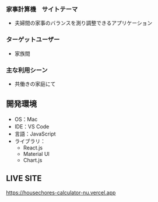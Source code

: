 ### 家事計算機　サイトテーマ
- 夫婦間の家事のバランスを測り調整できるアプリケーション

### ターゲットユーザー
- 家族間

### 主な利用シーン
- 共働きの家庭にて

## 開発環境
- OS：Mac　
- IDE：VS Code
- 言語：JavaScript
- ライブラリ：
  - React.js
  - Material UI
  - Chart.js

## LIVE SITE
https://housechores-calculator-nu.vercel.app
